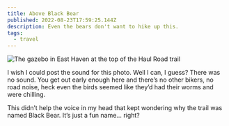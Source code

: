 ```yaml
---
title: Above Black Bear
published: 2022-08-23T17:59:25.144Z
description: Even the bears don't want to hike up this.
tags:
  - travel
---
```


![The gazebo in East Haven at the top of the Haul Road trail](/assets/images/2022/my-east-haven.jpeg)

I wish I could post the sound for this photo. Well I can, I guess? There was no sound. You get out early enough here and there’s no other bikers, no road noise, heck even the birds seemed like they’d had their worms and were chilling. 

This didn’t help the voice in my head that kept wondering why the trail was named Black Bear. It’s just a fun name… right?
